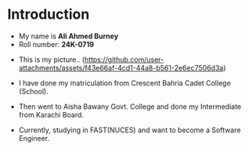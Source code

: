 # Introduction

- My name is **Ali Ahmed Burney**
- Roll number: **24K-0719**
* This is my picture.. (https://github.com/user-attachments/assets/f43e66af-4cd1-44a8-b561-2e6ec7506d3a)
+ I have done my matriculation from Crescent Bahria Cadet College (School).
- Then went to Aisha Bawany Govt. College and done my Intermediate from Karachi Board.
* Currently, studying in FAST(NUCES) and want to become a Software Engineer.
